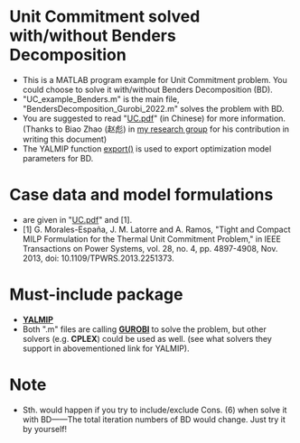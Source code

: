 # Unit Commitment solved with/without Benders Decomposition
- This is a MATLAB program example for Unit Commitment problem. You could choose to solve it with/without Benders Decomposition (BD). 
- "UC_example_Benders.m" is the main file, "BendersDecomposition_Gurobi_2022.m" solves the problem with BD. 
- You are suggested to read "[UC.pdf](https://github.com/a280558071/UC_Solvedby_BendersDecomp/blob/main/UC.pdf)" (in Chinese) for more information. (Thanks to Biao Zhao (赵彪) in [my research group](https://xinweishen.com/group.html) for his contribution in writing this document)
- The YALMIP function [export()](https://yalmip.github.io/command/export/) is used to export optimization model parameters for BD. 
# Case data and model formulations
- are given in  "[UC.pdf](https://github.com/a280558071/UC_Solvedby_BendersDecomp/blob/main/UC.pdf)" and [1].
- [1] G. Morales-España, J. M. Latorre and A. Ramos, "Tight and Compact MILP Formulation for the Thermal Unit Commitment Problem," in IEEE Transactions on Power Systems, vol. 28, no. 4, pp. 4897-4908, Nov. 2013, doi: 10.1109/TPWRS.2013.2251373.
# Must-include package
- [**YALMIP**](https://yalmip.github.io/) 
- Both ".m" files are calling [**GUROBI**](https://www.gurobi.com/) to solve the problem, but other solvers (e.g. **CPLEX**) could be used as well. (see what solvers they support in abovementioned link for YALMIP).
 # Note
- Sth. would happen if you try to include/exclude Cons. (6) when solve it with BD——The total iteration numbers of BD would change. Just try it by yourself! 

